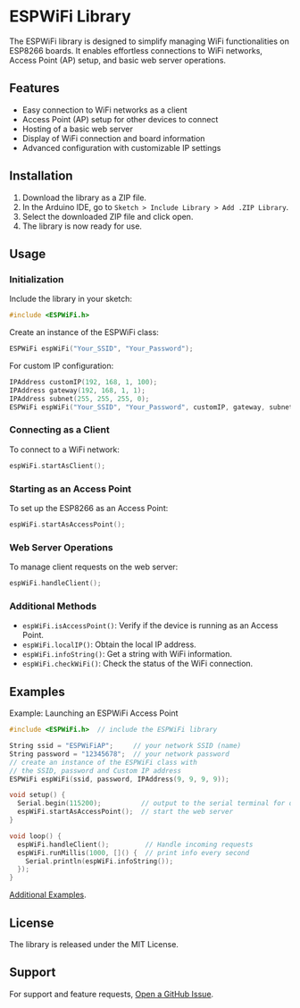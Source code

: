 # ESPWiFi Library

The ESPWiFi library is designed to simplify managing WiFi functionalities on ESP8266 boards. It enables effortless connections to WiFi networks, Access Point (AP) setup, and basic web server operations.

## Features

- Easy connection to WiFi networks as a client
- Access Point (AP) setup for other devices to connect
- Hosting of a basic web server
- Display of WiFi connection and board information
- Advanced configuration with customizable IP settings

## Installation

1. Download the library as a ZIP file.
2. In the Arduino IDE, go to `Sketch > Include Library > Add .ZIP Library`.
3. Select the downloaded ZIP file and click open.
4. The library is now ready for use.

## Usage

### Initialization

Include the library in your sketch:

```cpp
#include <ESPWiFi.h>
```

Create an instance of the ESPWiFi class:

```cpp
ESPWiFi espWiFi("Your_SSID", "Your_Password");
```

For custom IP configuration:

```cpp
IPAddress customIP(192, 168, 1, 100);
IPAddress gateway(192, 168, 1, 1);
IPAddress subnet(255, 255, 255, 0);
ESPWiFi espWiFi("Your_SSID", "Your_Password", customIP, gateway, subnet);
```

### Connecting as a Client

To connect to a WiFi network:

```cpp
espWiFi.startAsClient();
```

### Starting as an Access Point

To set up the ESP8266 as an Access Point:

```cpp
espWiFi.startAsAccessPoint();
```

### Web Server Operations

To manage client requests on the web server:

```cpp
espWiFi.handleClient();
```

### Additional Methods

- `espWiFi.isAccessPoint()`: Verify if the device is running as an Access Point.
- `espWiFi.localIP()`: Obtain the local IP address.
- `espWiFi.infoString()`: Get a string with WiFi information.
- `espWiFi.checkWiFi()`: Check the status of the WiFi connection.

## Examples

Example: Launching an ESPWiFi Access Point

```cpp
#include <ESPWiFi.h>  // include the ESPWiFi library

String ssid = "ESPWiFiAP";     // your network SSID (name)
String password = "12345678";  // your network password
// create an instance of the ESPWiFi class with
// the SSID, password and Custom IP address
ESPWiFi espWiFi(ssid, password, IPAddress(9, 9, 9, 9));

void setup() {
  Serial.begin(115200);          // output to the serial terminal for debugging
  espWiFi.startAsAccessPoint();  // start the web server
}

void loop() {
  espWiFi.handleClient();         // Handle incoming requests
  espWiFi.runMillis(1000, []() {  // print info every second
    Serial.println(espWiFi.infoString());
  });
}
```
[Additional Examples](https://github.com/seemywingz/ESPWiFi/tree/main/examples).

## License

The library is released under the MIT License.

## Support

For support and feature requests, [Open a GitHub Issue](https://github.com/seemywingz/ESPWiFi/issues).